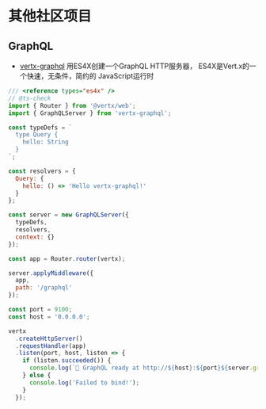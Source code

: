 # 其他社区项目

## GraphQL

* [vertx-graphql](https://vertx-graphql.github.io/) 用ES4X创建一个GraphQL HTTP服务器，
ES4X是Vert.x的一个快速，无条件，简约的 JavaScript运行时

```js
/// <reference types="es4x" />
// @ts-check
import { Router } from '@vertx/web';
import { GraphQLServer } from 'vertx-graphql';

const typeDefs = `
  type Query {
    hello: String
  }
`;

const resolvers = {
  Query: {
    hello: () => 'Hello vertx-graphql!'
  }
};

const server = new GraphQLServer({
  typeDefs,
  resolvers,
  context: {}
});

const app = Router.router(vertx);

server.applyMiddleware({
  app,
  path: '/graphql'
});

const port = 9100;
const host = '0.0.0.0';

vertx
  .createHttpServer()
  .requestHandler(app)
  .listen(port, host, listen => {
    if (listen.succeeded()) {
      console.log(`🚀 GraphQL ready at http://${host}:${port}${server.graphqlPath}`)
    } else {
      console.log('Failed to bind!');
    }
  });
```
